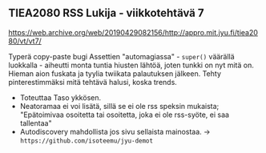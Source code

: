 ## TIEA2080 RSS Lukija - viikkotehtävä 7
https://web.archive.org/web/20190429082156/http://appro.mit.jyu.fi/tiea2080/vt/vt7/

Typerä copy-paste bugi Assettien "automagiassa" - ``super()`` väärällä luokkalla - aiheutti monta tuntia hiusten lähtöä, joten tunkki on nyt mitä on. Hieman aion fuskata ja tyylia twiikata palautuksen jälkeen. Tehty pinterestimmäksi mitä tehtävä halusi, koska trends.

 - Toteuttaa Taso ykkösen.
 - Neatoramaa ei voi lisätä, sillä se ei ole rss speksin mukaista; "Epätoimivaa osoitetta tai osoitetta, joka ei ole rss-syöte, ei saa tallentaa"
 - Autodiscovery mahdollista jos sivu sellaista mainostaa. -> ``https://github.com/isoteemu/jyu-demot``
